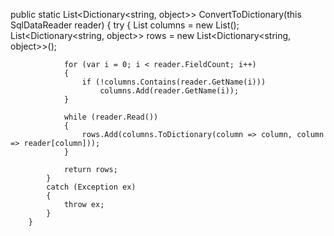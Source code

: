  public static List<Dictionary<string, object>> ConvertToDictionary(this SqlDataReader reader)
        {
            try
            {
                List<string> columns = new List<string>();
                List<Dictionary<string, object>> rows = new List<Dictionary<string, object>>();

                for (var i = 0; i < reader.FieldCount; i++)
                {
                    if (!columns.Contains(reader.GetName(i)))
                        columns.Add(reader.GetName(i));
                }

                while (reader.Read())
                {
                    rows.Add(columns.ToDictionary(column => column, column => reader[column]));
                }

                return rows;
            }
            catch (Exception ex)
            {
                throw ex;
            }
        }
